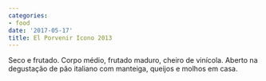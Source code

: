 ```yaml
---
categories:
- food
date: '2017-05-17'
title: El Porvenir Icono 2013
---
```


Seco e frutado. Corpo médio, frutado maduro, cheiro de vinícola. Aberto na degustação de pão italiano com manteiga, queijos e molhos em casa.